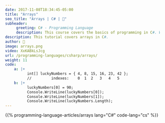 ```yaml
---
date: 2017-11-08T18:34:45-05:00
title: "Arrays"
seo_title: "Arrays | C# | 🦒"
subheader:
     greeting: C# - Programming Language
     description: This course covers the basics of programming in C#. Work your way through the videos/articles and I'll teach you everything you need to know to start your programming journey!
description: This tutorial covers arrays in C#.
author: 🦒
image: arrays.png
video: XxKABkLsJcg
url: /programming-languages/csharp/arrays/
weight: 11
code:
    a: |+
          int[] luckyNumbers = { 4, 8, 15, 16, 23, 42 };
          //         indexes:    0  1  2   3   4   5
    b: |+
          luckyNumbers[0] = 90;
          Console.WriteLine(luckyNumbers[0]);
          Console.WriteLine(luckyNumbers[1]);
          Console.WriteLine(luckyNumbers.Length);
---
```


{{% programming-language-articles/arrays lang="C#" code-lang="cs" %}}
